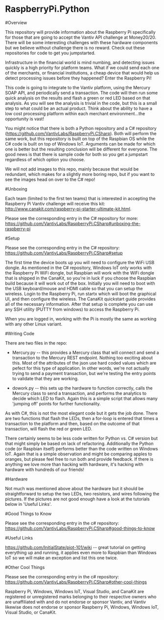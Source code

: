 # RaspberryPi.Python

#Overview

This repository will provide information about the Raspberry Pi specifically for those that are going to accept the Vantiv API challenge at Money20/20.  There will be some interesting challenges with these hardware components but we believe without challenge there is no reward.  Check out these repositories for code to get you jumpstarted.

Infrastructure in the financial world is mind numbing, and detecting issues quickly is a high priority for platform teams.  What if we could send each one of the merchants, or financial institutions, a cheap device that would help us detect processing issues before they happened?  Enter the Raspberry Pi!

This code is going to integrate to the Vantiv platform, using the Mercury SOAP API, and periodically send a transaction.  The code will then run some quick analysis on the results and flash a green or red LED based on that analysis.  As you will see the analysis is trivial in the code, but this is a small step to what could be an actual product.  Think about the ability to have a low cost processing platform within each merchant environment...the opportunity is vast!

You might notice that there is both a Python repository and a C# repository (https://github.com/VantivLabs/RaspberryPi.CSharp).  Both will perform the same work, but this repository is built on top of the Raspbian OS while the C# code is built on top of Windows IoT.  Arguments can be made for which one is better but the resulting conclusion will be different for everyone.  The good news is that there is sample code for both so you get a jumpstart regardless of which option you choose.

We will not add images to this repo, mainly because that would be redundant, which makes for a slightly more boring repo, but if you want to see the images head on over to the C# repo!


#Unboxing

Each team (limited to the first ten teams) that is interested in accepting the Raspberry Pi Vantiv challenge will receive this kit: http://www.canakit.com/raspberry-pi-starter-ultimate-kit.html.

Please see the corresponding entry in the C# repository for more:  https://github.com/VantivLabs/RaspberryPi.CSharp#unboxing-the-raspberry-pi

#Setup

Please see the corresponding entry in the C# repository:  https://github.com/VantivLabs/RaspberryPi.CSharp#setup

The first time the device boots up you will need to configure the WiFi USB dongle.  As mentioned in the C# repository, Windows IoT only works with the Raspberry Pi WiFi dongle, but Raspbian will work with the WiFi dongle that is shipped in the CanaKit, so you're in luck if you choose the Raspbian build because it will work out of the box. Initially you will need to  boot with the USB keyboard/mouse and HDMI cable so that you can setup the wireless. Login to the Raspberry Pi, run startx which will boot the graphical UI, and then configure the wireless.  The CanaKit quickstart guide provides all of the necessary information.  After that setup is complete you can use any SSH utility (PUTTY from windows) to access the Raspberry Pi.

When you are logged in, working with the Pi is mostly the same as working with any other Linux variant.

#Writing Code

There are two files in the repo:

* Mercury.py -- this provides a Mercury class that will connect and send a transaction to the Mercury REST endpoint.  Nothing too exciting about this.  Most of the attributes of the json use hard coded values which are pefect for this type of application.  In other words, we're not actually trying to send a payment transaction, but we're testing the entry points to validate that they are working.

* dowork.py -- this sets up the hardware to function correctly, calls the Mercury class to send a transaction, and performs the analytics to decide which LED to flash.  Again this is a simple script that allows many 'jumping off' points for further functionality.

As with C#, this is not the most elegant code but it gets the job done.  There are two functions that flash the LEDs, then a for-loop is entered that times a transaction to the platform and then, based on the outcome of that transaction, will flash the red or green LED.

There certainly seems to be less code written for Python vs. C# version but that might simply be based on lack of refactoring.  Additionally the Python code (or Raspbian itself) performs better than the code written on Windows IoT.  Again that is a simple observation and might be comparing apples to oranges, but please feel free to run both and provide feedback.   If there is anything we love more than hacking with hardware, it's hacking with hardware with hundreds of our friends!

#Hardware

Not much was mentioned above about the hardware but it should be straightforward to setup the two LEDs, two resistors, and wires following the pictures.  If the pictures are not good enough have a look at the tutorials below in 'Useful Links'.

#Good Things to Know

Please see the corresponding entry in the c# repository:  https://github.com/VantivLabs/RaspberryPi.CSharp#good-things-to-know

#Useful Links

https://github.com/InitialState/piot-101/wiki -- great tutorial on getting everything up and running, it applies even more to Raspbian than Windows IoT so we will make an exception and list this one twice.

#Other Cool Things

Please see the corresponding entry in the c# repository:  https://github.com/VantivLabs/RaspberryPi.CSharp#other-cool-things

Raspberry Pi, Windows, Windows IoT, Visual Studio, and CanaKit are registered or unregistered marks belonging to their respective owners who are unaffiliated with and do not endorse or sponsor Vantiv, and Vantiv likewise does not endorse or sponsor Raspberry Pi, Windows, Windows IoT, Visual Studio, or CanaKit.
